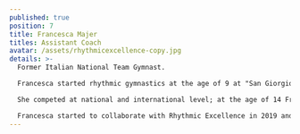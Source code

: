 ```yaml
---
published: true
position: 7
title: Francesca Majer
titles: Assistant Coach
avatar: /assets/rhythmicexcellence-copy.jpg
details: >-
  Former Italian National Team Gymnast.

  Francesca started rhythmic gymnastics at the age of 9 at "San Giorgio '79 Desio" in Milan. 

  She competed at national and international level; at the age of 14 Francesca entered the national team as an individual gymnast. In 2017 she's been selected as part of the ensamble National Team led by Emanuela Maccarani where she trained for 3 years.

  Francesca started to collaborate with Rhythmic Excellence in 2019 and now teaches in the team alongside her studies of sports psychology at the University of London.
---
```

